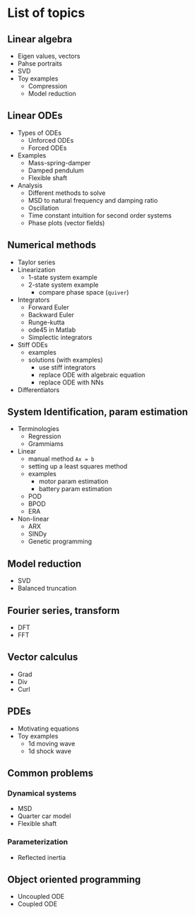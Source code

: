 # List of topics

## Linear algebra
* Eigen values, vectors
* Pahse portraits
* SVD
* Toy examples
	* Compression
	* Model reduction

## Linear ODEs
* Types of ODEs
	* Unforced ODEs
	* Forced ODEs
* Examples
	* Mass-spring-damper
	* Damped pendulum
	* Flexible shaft
* Analysis
	* Different methods to solve
	* MSD to natural frequency and damping ratio
	* Oscillation
	* Time constant intuition for second order systems
	* Phase plots (vector fields)

## Numerical methods
* Taylor series
* Linearization
    * 1-state system example
    * 2-state system example
    	* compare phase space (`quiver`) 
* Integrators
	* Forward Euler
	* Backward Euler
	* Runge-kutta
	* ode45 in Matlab
	* Simplectic integrators
* Stiff ODEs
	* examples
	* solutions (with examples)
		* use stiff integrators
		* replace ODE with algebraic equation
		* replace ODE with NNs
* Differentiators

## System Identification, param estimation
* Terminologies
    * Regression
    * Grammiams
* Linear
    * manual method `Ax = b` 
    * setting up a least squares method
    * examples
        * motor param estimation
        * battery param estimation
    * POD
    * BPOD
    * ERA
* Non-linear
    * ARX
    * SINDy
    * Genetic programming

## Model reduction
* SVD
* Balanced truncation

## Fourier series, transform
* DFT
* FFT

## Vector calculus
* Grad
* Div
* Curl

## PDEs
* Motivating equations
* Toy examples
	* 1d moving wave
	* 1d shock wave

## Common problems
### Dynamical systems
* MSD
* Quarter car model
* Flexible shaft
### Parameterization
* Reflected inertia


## Object oriented programming
* Uncoupled ODE
* Coupled ODE